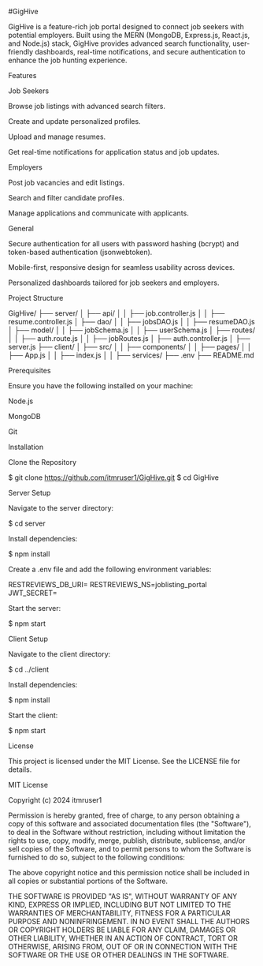 #GigHive

GigHive is a feature-rich job portal designed to connect job seekers with potential employers. Built using the MERN (MongoDB, Express.js, React.js, and Node.js) stack, GigHive provides advanced search functionality, user-friendly dashboards, real-time notifications, and secure authentication to enhance the job hunting experience.

Features

Job Seekers

Browse job listings with advanced search filters.

Create and update personalized profiles.

Upload and manage resumes.

Get real-time notifications for application status and job updates.

Employers

Post job vacancies and edit listings.

Search and filter candidate profiles.

Manage applications and communicate with applicants.

General

Secure authentication for all users with password hashing (bcrypt) and token-based authentication (jsonwebtoken).

Mobile-first, responsive design for seamless usability across devices.

Personalized dashboards tailored for job seekers and employers.

Project Structure

GigHive/
├── server/
│   ├── api/
│   │   ├── job.controller.js
│   │   ├── resume.controller.js
│   ├── dao/
│   │   ├── jobsDAO.js
│   │   ├── resumeDAO.js
│   ├── model/
│   │   ├── jobSchema.js
│   │   ├── userSchema.js
│   ├── routes/
│   │   ├── auth.route.js
│   │   ├── jobRoutes.js
│   ├── auth.controller.js
│   ├── server.js
├── client/
│   ├── src/
│   │   ├── components/
│   │   ├── pages/
│   │   ├── App.js
│   │   ├── index.js
│   │   ├── services/
├── .env
├── README.md

Prerequisites

Ensure you have the following installed on your machine:

Node.js

MongoDB

Git

Installation

Clone the Repository

$ git clone https://github.com/itmruser1/GigHive.git
$ cd GigHive

Server Setup

Navigate to the server directory:

$ cd server

Install dependencies:

$ npm install

Create a .env file and add the following environment variables:

RESTREVIEWS_DB_URI=<MongoDB Connection String>
RESTREVIEWS_NS=joblisting_portal
JWT_SECRET=<Your JWT Secret>

Start the server:

$ npm start

Client Setup

Navigate to the client directory:

$ cd ../client

Install dependencies:

$ npm install

Start the client:

$ npm start

License

This project is licensed under the MIT License. See the LICENSE file for details.

MIT License

Copyright (c) 2024 itmruser1

Permission is hereby granted, free of charge, to any person obtaining a copy
of this software and associated documentation files (the "Software"), to deal
in the Software without restriction, including without limitation the rights
to use, copy, modify, merge, publish, distribute, sublicense, and/or sell
copies of the Software, and to permit persons to whom the Software is
furnished to do so, subject to the following conditions:

The above copyright notice and this permission notice shall be included in all
copies or substantial portions of the Software.

THE SOFTWARE IS PROVIDED "AS IS", WITHOUT WARRANTY OF ANY KIND, EXPRESS OR
IMPLIED, INCLUDING BUT NOT LIMITED TO THE WARRANTIES OF MERCHANTABILITY,
FITNESS FOR A PARTICULAR PURPOSE AND NONINFRINGEMENT. IN NO EVENT SHALL THE
AUTHORS OR COPYRIGHT HOLDERS BE LIABLE FOR ANY CLAIM, DAMAGES OR OTHER
LIABILITY, WHETHER IN AN ACTION OF CONTRACT, TORT OR OTHERWISE, ARISING FROM,
OUT OF OR IN CONNECTION WITH THE SOFTWARE OR THE USE OR OTHER DEALINGS IN THE
SOFTWARE.

